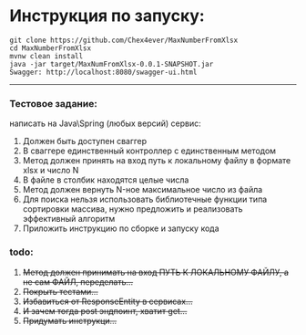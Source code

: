 # Инструкция по запуску:

    git clone https://github.com/Chex4ever/MaxNumberFromXlsx
    cd MaxNumberFromXlsx
    mvnw clean install
    java -jar target/MaxNumFromXlsx-0.0.1-SNAPSHOT.jar
    Swagger: http://localhost:8080/swagger-ui.html

---

### Тестовое задание:
написать на Java\Spring (любых версий) сервис:
1. Должен быть доступен сваггер
2. В сваггере единственный контроллер с единственным методом
3. Метод должен принять на вход путь к локальному файлу в формате xlsx и число N
4. В файле в столбик находятся целые числа
5. Метод должен вернуть N-ное максимальное число из файла
6. Для поиска нельзя использовать библиотечные функции типа сортировки массива, нужно предложить и реализовать
   эффективный алгоритм
7. Приложить инструкцию по сборке и запуску кода




### todo:
1. ~~Метод должен принимать на вход ПУТЬ К ЛОКАЛЬНОМУ ФАЙЛУ, а не сам ФАЙЛ, переделать...~~
2. ~~Покрыть тестами...~~
3. ~~Избавиться от ResponseEntity в сервисах...~~
4. ~~И зачем тогда post эндпоинт, хватит get...~~
5. ~~Придумать инструкци...~~
